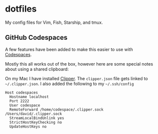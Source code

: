 # dotfiles
My config files for Vim, Fish, Starship, and tmux.

## GitHub Codespaces

A few features have been added to make this easier to use with [Codespaces](https://github.com/features/codespaces).

Mostly this all works out of the box, however here are some special notes about using a shared clipboard:

On my Mac I have installed [Clipper](https://github.com/wincent/clipper). The `clipper.json` file gets
linked to `~/.clipper.json`. I also added the following to my `~/.ssh/config`

```
Host codespaces
  Hostname localhost
  Port 2222
  User codespace
  RemoteForward /home/codespace/.clipper.sock /Users/david/.clipper.sock
  StreamLocalBindUnlink yes
  StrictHostKeyChecking no
  UpdateHostKeys no
```
